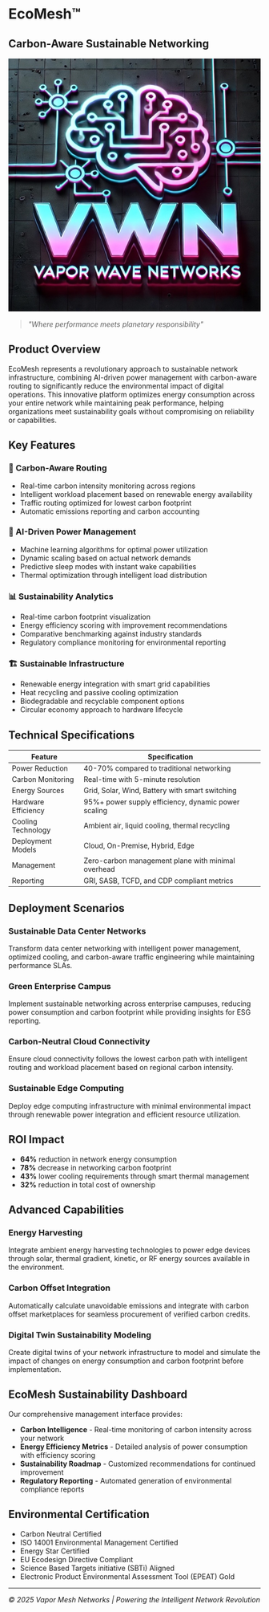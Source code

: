 # EcoMesh™
## Carbon-Aware Sustainable Networking

![EcoMesh](../img/logo-600.jpg)

> *"Where performance meets planetary responsibility"*

## Product Overview

EcoMesh represents a revolutionary approach to sustainable network infrastructure, combining AI-driven power management with carbon-aware routing to significantly reduce the environmental impact of digital operations. This innovative platform optimizes energy consumption across your entire network while maintaining peak performance, helping organizations meet sustainability goals without compromising on reliability or capabilities.

## Key Features

### 🌱 Carbon-Aware Routing
- Real-time carbon intensity monitoring across regions
- Intelligent workload placement based on renewable energy availability
- Traffic routing optimized for lowest carbon footprint
- Automatic emissions reporting and carbon accounting

### 🔋 AI-Driven Power Management
- Machine learning algorithms for optimal power utilization
- Dynamic scaling based on actual network demands
- Predictive sleep modes with instant wake capabilities
- Thermal optimization through intelligent load distribution

### 📊 Sustainability Analytics
- Real-time carbon footprint visualization
- Energy efficiency scoring with improvement recommendations
- Comparative benchmarking against industry standards
- Regulatory compliance monitoring for environmental reporting

### 🏗️ Sustainable Infrastructure
- Renewable energy integration with smart grid capabilities
- Heat recycling and passive cooling optimization
- Biodegradable and recyclable component options
- Circular economy approach to hardware lifecycle

## Technical Specifications

| Feature | Specification |
|---------|---------------|
| Power Reduction | 40-70% compared to traditional networking |
| Carbon Monitoring | Real-time with 5-minute resolution |
| Energy Sources | Grid, Solar, Wind, Battery with smart switching |
| Hardware Efficiency | 95%+ power supply efficiency, dynamic power scaling |
| Cooling Technology | Ambient air, liquid cooling, thermal recycling |
| Deployment Models | Cloud, On-Premise, Hybrid, Edge |
| Management | Zero-carbon management plane with minimal overhead |
| Reporting | GRI, SASB, TCFD, and CDP compliant metrics |

## Deployment Scenarios

### Sustainable Data Center Networks
Transform data center networking with intelligent power management, optimized cooling, and carbon-aware traffic engineering while maintaining performance SLAs.

### Green Enterprise Campus
Implement sustainable networking across enterprise campuses, reducing power consumption and carbon footprint while providing insights for ESG reporting.

### Carbon-Neutral Cloud Connectivity
Ensure cloud connectivity follows the lowest carbon path with intelligent routing and workload placement based on regional carbon intensity.

### Sustainable Edge Computing
Deploy edge computing infrastructure with minimal environmental impact through renewable power integration and efficient resource utilization.

## ROI Impact

- **64%** reduction in network energy consumption
- **78%** decrease in networking carbon footprint
- **43%** lower cooling requirements through smart thermal management
- **32%** reduction in total cost of ownership

## Advanced Capabilities

### Energy Harvesting
Integrate ambient energy harvesting technologies to power edge devices through solar, thermal gradient, kinetic, or RF energy sources available in the environment.

### Carbon Offset Integration
Automatically calculate unavoidable emissions and integrate with carbon offset marketplaces for seamless procurement of verified carbon credits.

### Digital Twin Sustainability Modeling
Create digital twins of your network infrastructure to model and simulate the impact of changes on energy consumption and carbon footprint before implementation.

## EcoMesh Sustainability Dashboard

Our comprehensive management interface provides:

- **Carbon Intelligence** - Real-time monitoring of carbon intensity across your network
- **Energy Efficiency Metrics** - Detailed analysis of power consumption with efficiency scoring
- **Sustainability Roadmap** - Customized recommendations for continued improvement
- **Regulatory Reporting** - Automated generation of environmental compliance reports

## Environmental Certification

- Carbon Neutral Certified
- ISO 14001 Environmental Management Certified
- Energy Star Certified
- EU Ecodesign Directive Compliant
- Science Based Targets initiative (SBTi) Aligned
- Electronic Product Environmental Assessment Tool (EPEAT) Gold

---

*© 2025 Vapor Mesh Networks | Powering the Intelligent Network Revolution*
